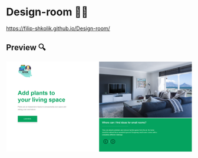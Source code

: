 # Design-room 👨‍🎨
 
https://filip-shkolik.github.io/Design-room/

## Preview :mag:
![Image alt](https://github.com/filip-shkolik/Design-room/blob/main/preview/preview.png)
